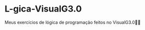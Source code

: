 # L-gica-VisualG3.0
Meus exercícios de lógica de programação feitos no VisualG3.0:woman_technologist:
